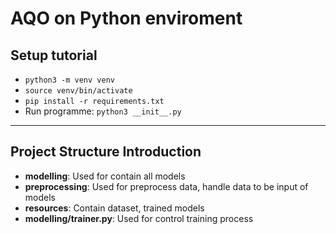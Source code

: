 # AQO on Python enviroment

## Setup tutorial
- ```python3 -m venv venv```
- ```source venv/bin/activate```
- ```pip install -r requirements.txt```
- Run programme: ```python3 __init__.py```
***
## Project Structure Introduction
- **modelling**: Used for contain all models
- **preprocessing**: Used for preprocess data, handle data to be input of models
- **resources**: Contain dataset, trained models
- **modelling/trainer.py**: Used for control training process
